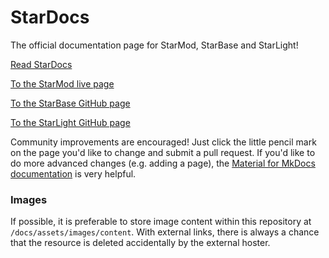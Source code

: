 # StarDocs

The official documentation page for StarMod, StarBase and StarLight!  

[Read StarDocs](https://ewowi.github.io/StarDocs/)

[To the StarMod live page](https://starmod.org/)

[To the StarBase GitHub page](https://github.com/ewowi/StarBase)

[To the StarLight GitHub page](https://github.com/MoonModules/StarLight)


Community improvements are encouraged! Just click the little pencil mark on the page you'd like to change and submit a pull request. If you'd like to do more advanced changes (e.g. adding a page), the [Material for MkDocs documentation](https://squidfunk.github.io/mkdocs-material/getting-started/) is very helpful.

### Images

If possible, it is preferable to store image content within this repository at `/docs/assets/images/content`. With external links, there is always a chance that the resource is deleted accidentally by the external hoster.
